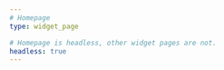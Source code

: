 ```yaml
---
# Homepage
type: widget_page

# Homepage is headless, other widget pages are not.
headless: true
---
```

 <style>
   footer p:nth-child(2) {
    font-size: 0.75rem;
    text-align: center;
    display: none;
}
 </style>